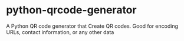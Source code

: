 # python-qrcode-generator
A Python QR code generator that Create QR codes. Good for encoding URLs, contact information, or any other data
